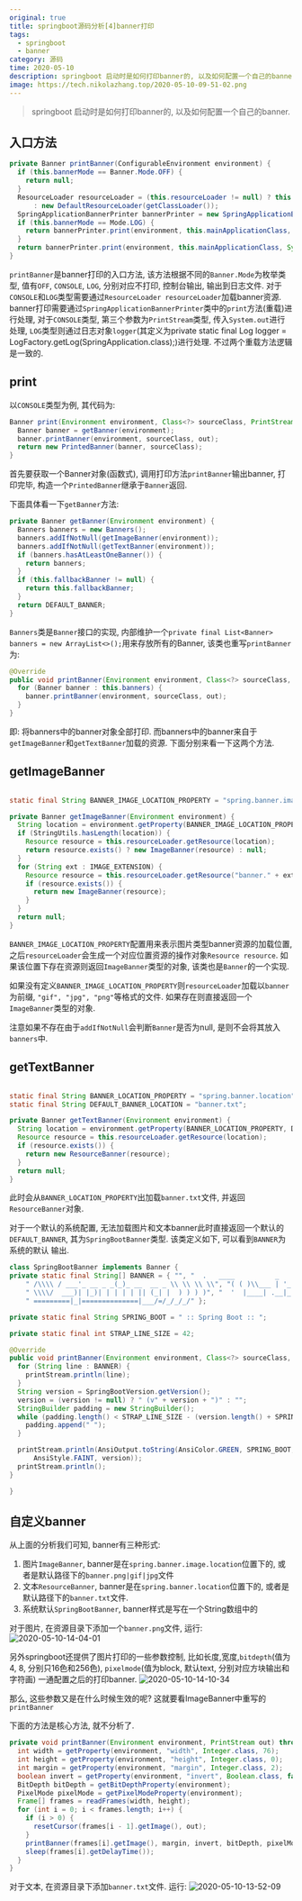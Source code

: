 ```yaml
---
original: true
title: springboot源码分析[4]banner打印
tags:
  - springboot
  - banner
category: 源码
time: 2020-05-10
description: springboot 启动时是如何打印banner的, 以及如何配置一个自己的banner
image: https://tech.nikolazhang.top/2020-05-10-09-51-02.png
---
```


> springboot 启动时是如何打印banner的, 以及如何配置一个自己的banner.

## 入口方法

```java
private Banner printBanner(ConfigurableEnvironment environment) {
  if (this.bannerMode == Banner.Mode.OFF) {
    return null;
  }
  ResourceLoader resourceLoader = (this.resourceLoader != null) ? this.resourceLoader
      : new DefaultResourceLoader(getClassLoader());
  SpringApplicationBannerPrinter bannerPrinter = new SpringApplicationBannerPrinter(resourceLoader, this.banner);
  if (this.bannerMode == Mode.LOG) {
    return bannerPrinter.print(environment, this.mainApplicationClass, logger);
  }
  return bannerPrinter.print(environment, this.mainApplicationClass, System.out);
}
```

`printBanner`是banner打印的入口方法, 该方法根据不同的`Banner.Mode`为枚举类型, 值有`OFF`, `CONSOLE`, `LOG`, 分别对应不打印, 控制台输出, 输出到日志文件.
对于`CONSOLE`和`LOG`类型需要通过`ResourceLoader resourceLoader`加载banner资源. banner打印需要通过`SpringApplicationBannerPrinter`类中的`print`方法(重载)进行处理, 对于`CONSOLE`类型, 第三个参数为`PrintStream`类型, 传入`System.out`进行处理, `LOG`类型则通过日志对象`logger`(其定义为private static final Log logger = LogFactory.getLog(SpringApplication.class);)进行处理. 不过两个重载方法逻辑是一致的.

## print

以`CONSOLE`类型为例, 其代码为:

```java
Banner print(Environment environment, Class<?> sourceClass, PrintStream out) {
  Banner banner = getBanner(environment);
  banner.printBanner(environment, sourceClass, out);
  return new PrintedBanner(banner, sourceClass);
}
```

首先要获取一个Banner对象(函数式), 调用打印方法`printBanner`输出banner, 打印完毕, 构造一个`PrintedBanner`继承于`Banner`返回.

下面具体看一下`getBanner`方法:

```java
private Banner getBanner(Environment environment) {
  Banners banners = new Banners();
  banners.addIfNotNull(getImageBanner(environment));
  banners.addIfNotNull(getTextBanner(environment));
  if (banners.hasAtLeastOneBanner()) {
    return banners;
  }
  if (this.fallbackBanner != null) {
    return this.fallbackBanner;
  }
  return DEFAULT_BANNER;
}
```

`Banners`类是`Banner`接口的实现, 内部维护一个`private final List<Banner> banners = new ArrayList<>();`用来存放所有的Banner, 该类也重写`printBanner`为:

```java
@Override
public void printBanner(Environment environment, Class<?> sourceClass, PrintStream out) {
  for (Banner banner : this.banners) {
    banner.printBanner(environment, sourceClass, out);
  }
}
```

即: 将banners中的banner对象全部打印. 而banners中的banner来自于`getImageBanner`和`getTextBanner`加载的资源. 下面分别来看一下这两个方法.

## getImageBanner

```java

static final String BANNER_IMAGE_LOCATION_PROPERTY = "spring.banner.image.location";

private Banner getImageBanner(Environment environment) {
  String location = environment.getProperty(BANNER_IMAGE_LOCATION_PROPERTY);
  if (StringUtils.hasLength(location)) {
    Resource resource = this.resourceLoader.getResource(location);
    return resource.exists() ? new ImageBanner(resource) : null;
  }
  for (String ext : IMAGE_EXTENSION) {
    Resource resource = this.resourceLoader.getResource("banner." + ext);
    if (resource.exists()) {
      return new ImageBanner(resource);
    }
  }
  return null;
}

```

`BANNER_IMAGE_LOCATION_PROPERTY`配置用来表示图片类型banner资源的加载位置, 之后`resourceLoader`会生成一个对应位置资源的操作对象`Resource resource`.
如果该位置下存在资源则返回`ImageBanner`类型的对象, 该类也是`Banner`的一个实现.

如果没有定义`BANNER_IMAGE_LOCATION_PROPERTY`则`resourceLoader`加载以`banner`为前缀, `"gif", "jpg", "png"`等格式的文件. 如果存在则直接返回一个`ImageBanner`类型的对象.

注意如果不存在由于`addIfNotNull`会判断`Banner`是否为null, 是则不会将其放入`banners`中.

## getTextBanner

```java

static final String BANNER_LOCATION_PROPERTY = "spring.banner.location";
static final String DEFAULT_BANNER_LOCATION = "banner.txt";

private Banner getTextBanner(Environment environment) {
  String location = environment.getProperty(BANNER_LOCATION_PROPERTY, DEFAULT_BANNER_LOCATION);
  Resource resource = this.resourceLoader.getResource(location);
  if (resource.exists()) {
    return new ResourceBanner(resource);
  }
  return null;
}
```

此时会从`BANNER_LOCATION_PROPERTY`出加载`banner.txt`文件, 并返回`ResourceBanner`对象.

对于一个默认的系统配置, 无法加载图片和文本banner此时直接返回一个默认的`DEFAULT_BANNER`, 其为`SpringBootBanner`类型. 该类定义如下, 可以看到`BANNER`为系统的默认
输出.

```java
class SpringBootBanner implements Banner {
private static final String[] BANNER = { "", "  .   ____          _            __ _ _",
    " /\\\\ / ___'_ __ _ _(_)_ __  __ _ \\ \\ \\ \\", "( ( )\\___ | '_ | '_| | '_ \\/ _` | \\ \\ \\ \\",
    " \\\\/  ___)| |_)| | | | | || (_| |  ) ) ) )", "  '  |____| .__|_| |_|_| |_\\__, | / / / /",
    " =========|_|==============|___/=/_/_/_/" };

private static final String SPRING_BOOT = " :: Spring Boot :: ";

private static final int STRAP_LINE_SIZE = 42;

@Override
public void printBanner(Environment environment, Class<?> sourceClass, PrintStream printStream) {
  for (String line : BANNER) {
    printStream.println(line);
  }
  String version = SpringBootVersion.getVersion();
  version = (version != null) ? " (v" + version + ")" : "";
  StringBuilder padding = new StringBuilder();
  while (padding.length() < STRAP_LINE_SIZE - (version.length() + SPRING_BOOT.length())) {
    padding.append(" ");
  }

  printStream.println(AnsiOutput.toString(AnsiColor.GREEN, SPRING_BOOT, AnsiColor.DEFAULT, padding.toString(),
      AnsiStyle.FAINT, version));
  printStream.println();
}

}

```

## 自定义banner

从上面的分析我们可知, banner有三种形式:

1. 图片`ImageBanner`, banner是在`spring.banner.image.location`位置下的, 或者是默认路径下的`banner.png|gif|jpg`文件
2. 文本`ResourceBanner`, banner是在`spring.banner.location`位置下的, 或者是默认路径下的`banner.txt`文件.
3. 系统默认`SpringBootBanner`, banner样式是写在一个String数组中的

对于图片, 在资源目录下添加一个`banner.png`文件, 运行:
![2020-05-10-14-04-01](https://tech.nikolazhang.top/2020-05-10-14-04-01.png)

另外springboot还提供了图片打印的一些参数控制, 比如长度,宽度,`bitdepth`(值为4, 8, 分别只16色和256色), `pixelmode`(值为block, 默认text, 分别对应方块输出和字符画)
一通配置之后的打印banner.
![2020-05-10-14-10-34](https://tech.nikolazhang.top/2020-05-10-14-10-34.png)

那么, 这些参数又是在什么时候生效的呢? 这就要看ImageBanner中重写的`printBanner`

下面的方法是核心方法, 就不分析了.

```java
private void printBanner(Environment environment, PrintStream out) throws IOException {
  int width = getProperty(environment, "width", Integer.class, 76);
  int height = getProperty(environment, "height", Integer.class, 0);
  int margin = getProperty(environment, "margin", Integer.class, 2);
  boolean invert = getProperty(environment, "invert", Boolean.class, false);
  BitDepth bitDepth = getBitDepthProperty(environment);
  PixelMode pixelMode = getPixelModeProperty(environment);
  Frame[] frames = readFrames(width, height);
  for (int i = 0; i < frames.length; i++) {
    if (i > 0) {
      resetCursor(frames[i - 1].getImage(), out);
    }
    printBanner(frames[i].getImage(), margin, invert, bitDepth, pixelMode, out);
    sleep(frames[i].getDelayTime());
  }
}
```

对于文本,  在资源目录下添加`banner.txt`文件. 运行:
![2020-05-10-13-52-09](https://tech.nikolazhang.top/2020-05-10-13-52-09.png)
